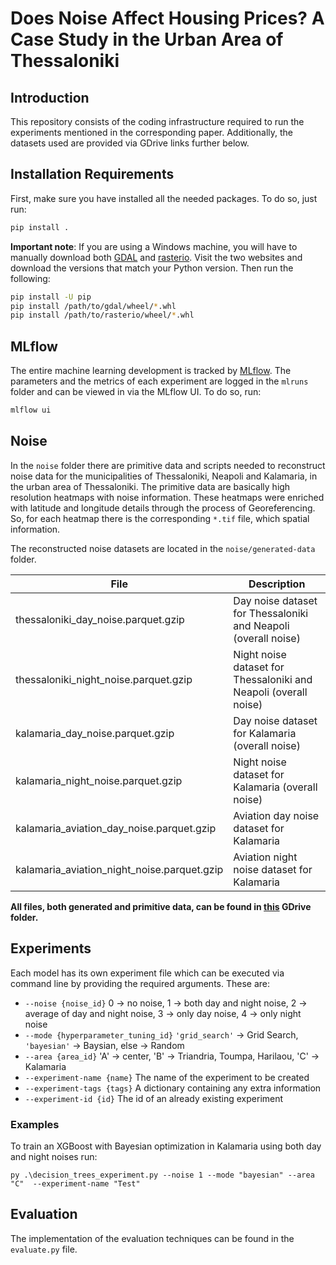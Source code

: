 # Does Noise Affect Housing Prices? A Case Study in the Urban Area of Thessaloniki

## Introduction
This repository consists of the coding infrastructure required to run the experiments mentioned
in the corresponding paper. Additionally, the datasets used are provided via GDrive
links further below.

## Installation Requirements
First, make sure you have installed all the needed packages.
To do so, just run:
```bash
pip install .
```
**Important note**: If you are using a Windows machine, you
will have to manually download both [GDAL](https://www.lfd.uci.edu/~gohlke/pythonlibs/#gdal) and [rasterio](https://www.lfd.uci.edu/~gohlke/pythonlibs/#rasterio).
Visit the two websites and download the versions that match your
Python version. Then run the following:
```bash
pip install -U pip
pip install /path/to/gdal/wheel/*.whl
pip install /path/to/rasterio/wheel/*.whl
```

## MLflow
The entire machine learning development is tracked by [MLflow](https://github.com/mlflow/mlflow/).
The parameters and the metrics of each experiment are logged in the `mlruns` folder and
can be viewed in via the MLflow UI. To do so, run:
```bash
mlflow ui
```

## Noise
In the `noise` folder there are primitive data and
scripts needed to reconstruct noise data for the
municipalities of Thessaloniki, Neapoli and Kalamaria,
in the urban area of Thessaloniki. The primitive data
are basically high resolution heatmaps with noise
information. These heatmaps were enriched with latitude
and longitude details through the process of Georeferencing.
So, for each heatmap there is the corresponding `*.tif` file,
which spatial information.

The reconstructed noise datasets are located in the `noise/generated-data` folder.

| File                                        | Description                                                      |
|---------------------------------------------|------------------------------------------------------------------|
| thessaloniki_day_noise.parquet.gzip         | Day noise dataset for Thessaloniki and Neapoli (overall noise)   |
| thessaloniki_night_noise.parquet.gzip       | Night noise dataset for Thessaloniki and Neapoli (overall noise) |
| kalamaria_day_noise.parquet.gzip            | Day noise dataset for Kalamaria (overall noise)                  |
| kalamaria_night_noise.parquet.gzip          | Night noise dataset for Kalamaria (overall noise)                |
| kalamaria_aviation_day_noise.parquet.gzip   | Aviation day noise dataset for Kalamaria                         |
| kalamaria_aviation_night_noise.parquet.gzip | Aviation night noise dataset for Kalamaria                       |

**All files, both generated and primitive data, can be found in [this](https://drive.google.com/drive/folders/142-YkH6WTpKnRS0YuA8rglowneBqvTML?usp=sharing) GDrive folder.**

## Experiments
Each model has its own experiment file which can be executed via command line by providing
the required arguments. These are:
- `--noise {noise_id}` 0 -> no noise, 1 -> both day and night noise, 2 -> average of day and night noise, 3 -> only day noise, 4 -> only night noise
- `--mode {hyperparameter_tuning_id}` `'grid_search'` -> Grid Search, `'bayesian'` -> Baysian, else -> Random
- `--area {area_id}` 'A' -> center, 'B' -> Triandria, Toumpa, Harilaou, 'C' -> Kalamaria
- `--experiment-name {name}` The name of the experiment to be created
- `--experiment-tags {tags}` A dictionary containing any extra information
- `--experiment-id {id}` The id of an already existing experiment

### Examples
To train an XGBoost with Bayesian optimization in Kalamaria using both day and night noises run:
```commandline
py .\decision_trees_experiment.py --noise 1 --mode "bayesian" --area "C"  --experiment-name "Test"
```

## Evaluation
The implementation of the evaluation techniques can be found in the `evaluate.py` file.

